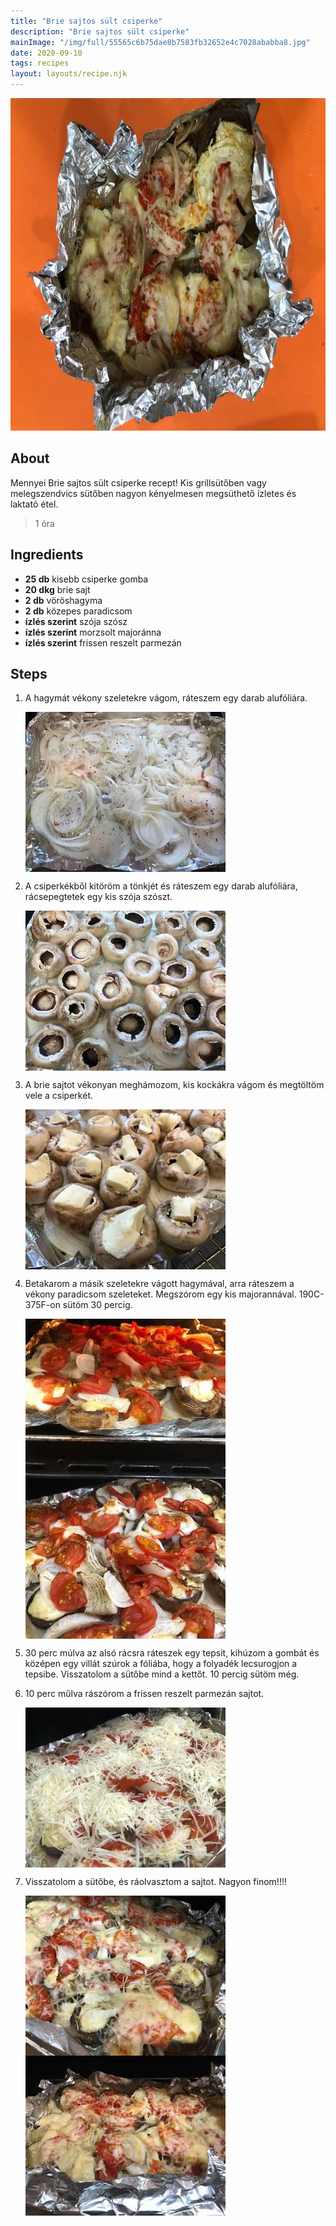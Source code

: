 ```yaml
---
title: "Brie sajtos sült csiperke"
description: "Brie sajtos sült csiperke"
mainImage: "/img/full/55565c6b75dae8b7583fb32652e4c7028ababba8.jpg"
date: 2020-09-10
tags: recipes
layout: layouts/recipe.njk
---
```

                            
<p align="center"><a href="https://cookpad.com/hu/receptek/13605651-brie-sajtos-sult-csiperke" rel="Recipe source page"><img width="751" height="532" src="/img/full/55565c6b75dae8b7583fb32652e4c7028ababba8.jpg"/></a></p>

## About
Mennyei Brie sajtos sült csiperke recept! Kis grillsütőben vagy melegszendvics sütőben nagyon kényelmesen megsüthető ízletes és laktató étel.

> 1 óra 

## Ingredients
* **25 db** kisebb csiperke gomba
* **20 dkg** brie sajt
* **2 db** vöröshagyma
* **2 db** közepes paradicsom
* **ízlés szerint** szója szósz
* **ízlés szerint** morzsolt majoránna
* **ízlés szerint** frissen reszelt parmezán

## Steps

1. A hagymát vékony szeletekre vágom, ráteszem egy darab alufóliára.
 
    <p><img width="320" height="256" align="left" src="/img/full/ff60bc57db8eefcbf641e9cb9808a5b2f563bc9d.jpg"/></p><div style="clear: both"/>

2. A csiperkékből kitöröm a tönkjét és ráteszem egy darab alufóliára, rácsepegtetek egy kis szója szószt.
 
    <p><img width="320" height="256" align="left" src="/img/full/3da112b1655cf6245b1cdaa7b6de165141e97781.jpg"/></p><div style="clear: both"/>

3. A brie sajtot vékonyan meghámozom, kis kockákra vágom és megtöltöm vele a csiperkét.
 
    <p><img width="320" height="256" align="left" src="/img/full/62493797bbf223e92a671869c90891ef0907d5a1.jpg"/></p><div style="clear: both"/>

4. Betakarom a másik szeletekre vágott hagymával, arra ráteszem a vékony paradicsom szeleteket. Megszórom egy kis majorannával. 190C-375F-on sütöm 30 percig.
 
    <p><img width="320" height="256" align="left" src="/img/full/ec7e752e4ab3d05477fbf645a975606c4a93d856.jpg"/></p><p><img width="320" height="256" align="left" src="/img/full/7f0034cb63857e24b5546646bc5638073a137f99.jpg"/></p><div style="clear: both"/>

5. 30 perc múlva az alsó rácsra ráteszek egy tepsit, kihúzom a gombát és középen egy villát szúrok a fóliába, hogy a folyadék lecsurogjon a tepsibe. Visszatolom a sütőbe mind a kettőt. 10 percig sütöm még.
 
    <div style="clear: both"/>

6. 10 perc műlva rászórom a frissen reszelt parmezán sajtot.
 
    <p><img width="320" height="256" align="left" src="/img/full/1846ad817da57ef0c1a72fa46f7272cb1853789c.jpg"/></p><div style="clear: both"/>

7. Visszatolom a sütőbe, és ráolvasztom a sajtot. Nagyon finom!!!!
 
    <p><img width="320" height="256" align="left" src="/img/full/7fdaee0bb87e92a633a61b6a9d516bf4e1c21c9c.jpg"/></p><p><img width="320" height="256" align="left" src="/img/full/90325b6d0eebeb9766f9849bd28dd51cbdb18919.jpg"/></p><div style="clear: both"/>

